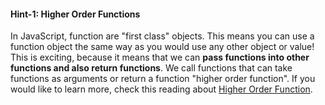 #### **Hint-1: Higher Order Functions**

In JavaScript, function are "first class" objects. This means you can use a function object the same way as you would use any other object or value! This is exciting, because it means that we can **pass functions into other functions and also return functions**. We call functions that can take functions as arguments or return a function  "higher order function".  If you would like to learn more, check this reading about [Higher Order Function](http://eloquentjavascript.net/05_higher_order.html).



